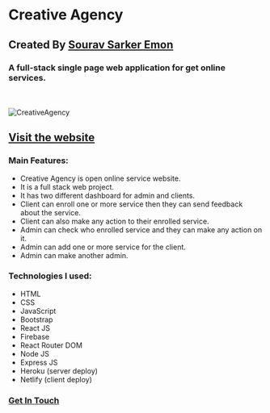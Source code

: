 
# Creative Agency
## Created By [Sourav Sarker Emon](https://hiresourav.netlify.app/)
### A full-stack single page web application for get online services.
 <br> <br>
![CreativeAgency](https://i.ibb.co/fHpg4Pz/Creative-Agency.png)


## [Visit the website](https://creative-agency-d5b7d.web.app/)

### Main Features:
- Creative Agency is open online service website.
- It is a full stack web project.
- It has two different dashboard for admin and clients.
- Client can enroll one or more service then they can send feedback about the service.
- Client can also make any action to their enrolled service.
- Admin can check who enrolled service and they can make any action on it.
- Admin can add one or more service for the client.
- Admin can make another admin.

### Technologies I used: 
- HTML
- CSS
- JavaScript
- Bootstrap
- React JS
- Firebase
- React Router DOM
- Node JS
- Express JS
- Heroku (server deploy)
- Netlify (client deploy)

### [Get In Touch](https://hiresourav.netlify.app/)
